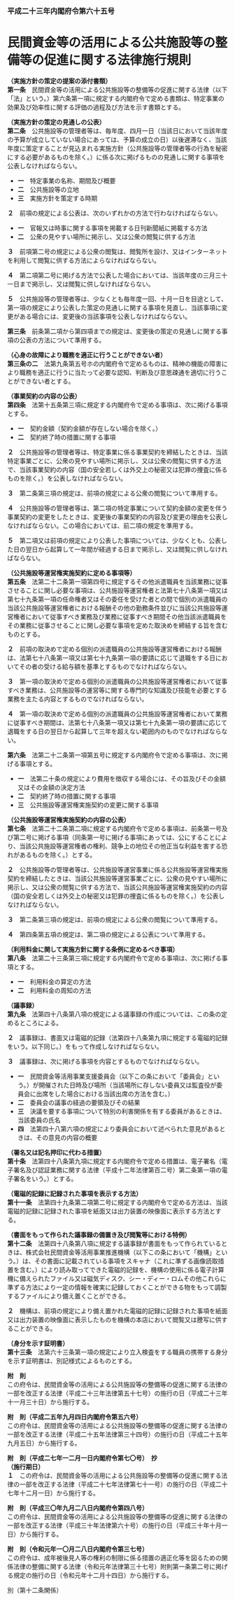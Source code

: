 ### 平成二十三年内閣府令第六十五号  
# 民間資金等の活用による公共施設等の整備等の促進に関する法律施行規則  
  
**（実施方針の策定の提案の添付書類）**  
**第一条**　民間資金等の活用による公共施設等の整備等の促進に関する法律（以下「法」という。）第六条第一項に規定する内閣府令で定める書類は、特定事業の効果及び効率性に関する評価の過程及び方法を示す書類とする。  
  
**（実施方針の策定の見通しの公表）**  
**第二条**　公共施設等の管理者等は、毎年度、四月一日（当該日において当該年度の予算が成立していない場合にあっては、予算の成立の日）以後遅滞なく、当該年度に策定することが見込まれる実施方針（公共施設等の管理者等の行為を秘密にする必要があるものを除く。）に係る次に掲げるものの見通しに関する事項を公表しなければならない。  
* **一**　特定事業の名称、期間及び概要  
* **二**　公共施設等の立地  
* **三**　実施方針を策定する時期  
  
**２**　前項の規定による公表は、次のいずれかの方法で行わなければならない。  
* **一**　官報又は時事に関する事項を掲載する日刊新聞紙に掲載する方法  
* **二**　公衆の見やすい場所に掲示し、又は公衆の閲覧に供する方法  
  
**３**　前項第二号の規定による公衆の閲覧は、閲覧所を設け、又はインターネットを利用して閲覧に供する方法によらなければならない。  
  
**４**　第二項第二号に掲げる方法で公表した場合においては、当該年度の三月三十一日まで掲示し、又は閲覧に供しなければならない。  
  
**５**　公共施設等の管理者等は、少なくとも毎年度一回、十月一日を目途として、第一項の規定により公表した策定の見通しに関する事項を見直し、当該事項に変更がある場合には、変更後の当該事項を公表しなければならない。  
  
**第三条**　前条第二項から第四項までの規定は、変更後の策定の見通しに関する事項の公表の方法について準用する。  
  
**（心身の故障により職務を適正に行うことができない者）**  
**第三条の二**　法第九条第五号ホの内閣府令で定めるものは、精神の機能の障害により職務を適正に行うに当たって必要な認知、判断及び意思疎通を適切に行うことができない者とする。  
  
**（事業契約の内容の公表）**  
**第四条**　法第十五条第三項に規定する内閣府令で定める事項は、次に掲げる事項とする。  
* **一**　契約金額（契約金額が存在しない場合を除く。）  
* **二**　契約終了時の措置に関する事項  
  
**２**　公共施設等の管理者等は、特定事業に係る事業契約を締結したときは、当該特定事業ごとに、公衆の見やすい場所に掲示し、又は公衆の閲覧に供する方法で、当該事業契約の内容（国の安全若しくは外交上の秘密又は犯罪の捜査に係るものを除く。）を公表しなければならない。  
  
**３**　第二条第三項の規定は、前項の規定による公衆の閲覧について準用する。  
  
**４**　公共施設等の管理者等は、第二項の特定事業について契約金額の変更を伴う事業契約の変更をしたときは、変更後の事業契約の内容及び変更の理由を公表しなければならない。この場合においては、前二項の規定を準用する。  
  
**５**　第二項又は前項の規定により公表した事項については、少なくとも、公表した日の翌日から起算して一年間が経過する日まで掲示し、又は閲覧に供しなければならない。  
  
**（公共施設等運営権実施契約に定める事項等）**  
**第五条**　法第二十二条第一項第四号に規定するその他派遣職員を当該業務に従事させることに関し必要な事項は、公共施設等運営権者と法第七十八条第一項又は第七十九条第一項の任命権者又はその委任を受けた者との間で個別の派遣職員の当該公共施設等運営権者における報酬その他の勤務条件並びに当該公共施設等運営権者において従事すべき業務及び業務に従事すべき期間その他当該派遣職員をその業務に従事させることに関し必要な事項を定めた取決めを締結する旨を含むものとする。  
  
**２**　前項の取決めで定める個別の派遣職員の公共施設等運営権者における報酬は、法第七十八条第一項又は第七十九条第一項の要請に応じて退職をする日においてその者の受ける給与額を基準とするものでなければならない。  
  
**３**　第一項の取決めで定める個別の派遣職員の公共施設等運営権者において従事すべき業務は、公共施設等の運営等に関する専門的な知識及び技能を必要とする業務を主たる内容とするものでなければならない。  
  
**４**　第一項の取決めで定める個別の派遣職員の公共施設等運営権者において業務に従事すべき期間は、法第七十八条第一項又は第七十九条第一項の要請に応じて退職をする日の翌日から起算して三年を超えない範囲内のものでなければならない。  
  
**第六条**　法第二十二条第一項第五号に規定する内閣府令で定める事項は、次に掲げる事項とする。  
* **一**　法第二十条の規定により費用を徴収する場合には、その旨及びその金額又はその金額の決定方法  
* **二**　契約終了時の措置に関する事項  
* **三**　公共施設等運営権実施契約の変更に関する事項  
  
**（公共施設等運営権実施契約の内容の公表）**  
**第七条**　法第二十二条第二項に規定する内閣府令で定める事項は、前条第一号及び第二号に掲げる事項（同条第一号に掲げる事項にあっては、公にすることにより、当該公共施設等運営権者の権利、競争上の地位その他正当な利益を害する恐れがあるものを除く。）とする。  
  
**２**　公共施設等の管理者等は、公共施設等運営事業に係る公共施設等運営権実施契約を締結したときは、当該公共施設等運営事業ごとに、公衆の見やすい場所に掲示し、又は公衆の閲覧に供する方法で、当該公共施設等運営権実施契約の内容（国の安全若しくは外交上の秘密又は犯罪の捜査に係るものを除く。）を公表しなければならない。  
  
**３**　第二条第三項の規定は、前項の規定による公衆の閲覧について準用する。  
  
**４**　第四条第五項の規定は、第二項の規定による公表について準用する。  
  
**（利用料金に関して実施方針に関する条例に定めるべき事項）**  
**第八条**　法第二十三条第三項に規定する内閣府令で定める事項は、次に掲げる事項とする。  
* **一**　利用料金の算定の方法  
* **二**　利用料金の周知の方法  
  
**（議事録）**  
**第九条**　法第四十八条第八項の規定による議事録の作成については、この条の定めるところによる。  
  
**２**　議事録は、書面又は電磁的記録（法第四十八条第九項に規定する電磁的記録をいう。以下同じ。）をもって作成しなければならない。  
  
**３**　議事録は、次に掲げる事項を内容とするものでなければならない。  
* **一**　民間資金等活用事業支援委員会（以下この条において「委員会」という。）が開催された日時及び場所（当該場所に存しない委員又は監査役が委員会に出席をした場合における当該出席の方法を含む。）  
* **二**　委員会の議事の経過の要領及びその結果  
* **三**　決議を要する事項について特別の利害関係を有する委員があるときは、当該委員の氏名  
* **四**　法第四十八第六項の規定により委員会において述べられた意見があるときは、その意見の内容の概要  
  
**（署名又は記名押印に代わる措置）**  
**第十条**　法第四十八条第九項に規定する内閣府令で定める措置は、電子署名（電子署名及び認証業務に関する法律（平成十二年法律第百二号）第二条第一項の電子署名をいう。）とする。  
  
**（電磁的記録に記録された事項を表示する方法）**  
**第十一条**　法第四十九条第二項第二号に規定する内閣府令で定める方法は、当該電磁的記録に記録された事項を紙面又は出力装置の映像面に表示する方法とする。  
  
**（書面をもって作られた議事録の備置き及び閲覧等における特例）**  
**第十二条**　法第四十八条第八項に規定する議事録が書面をもって作られているときは、株式会社民間資金等活用事業推進機構（以下この条において「機構」という。）は、その書面に記載されている事項をスキャナ（これに準ずる画像読取措置を含む。）により読み取ってできた電磁的記録を、機構の使用に係る電子計算機に備えられたファイル又は磁気ディスク、シー・ディー・ロムその他これらに準ずる方法により一定の情報を確実に記録しておくことができる物をもって調製するファイルにより備え置くことができる。  
  
**２**　機構は、前項の規定により備え置かれた電磁的記録に記録された事項を紙面又は出力装置の映像面に表示したものを機構の本店において閲覧又は謄写に供することができる。  
  
**（身分を示す証明書）**  
**第十三条**　法第六十三条第一項の規定により立入検査をする職員の携帯する身分を示す証明書は、別記様式によるものとする。  
  
**附　則**  
この府令は、民間資金等の活用による公共施設等の整備等の促進に関する法律の一部を改正する法律（平成二十三年法律第五十七号）の施行の日（平成二十三年十一月三十日）から施行する。  
  
**附　則（平成二五年九月四日内閣府令第五六号）**  
この府令は、民間資金等の活用による公共施設等の整備等の促進に関する法律の一部を改正する法律（平成二十五年法律第三十四号）の施行の日（平成二十五年九月五日）から施行する。  
  
**附　則（平成二七年一二月一日内閣府令第七〇号）　抄**  
**（施行期日）**  
**１**　この府令は、民間資金等の活用による公共施設等の整備等の促進に関する法律の一部を改正する法律（平成二十七年法律第七十一号）の施行の日（平成二十七年十二月一日）から施行する。  
  
**附　則（平成三〇年九月二八日内閣府令第四八号）**  
この府令は、民間資金等の活用による公共施設等の整備等の促進に関する法律の一部を改正する法律（平成三十年法律第六十号）の施行の日（平成三十年十月一日）から施行する。  
  
**附　則（令和元年一〇月二八日内閣府令第三七号）**  
この府令は、成年被後見人等の権利の制限に係る措置の適正化等を図るための関係法律の整備に関する法律（令和元年法律第三十七号）附則第一条第二号に掲げる規定の施行の日（令和元年十二月十四日）から施行する。  
  
別（第十二条関係）  

          
        